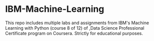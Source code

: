 # IBM-Machine-Learning
This repo includes multiple labs and assignments from IBM's Machine Learning with Python (course 8 of 12) of ,Data Science Professional Certificate program on Coursera. Strictly for educational purposes.
